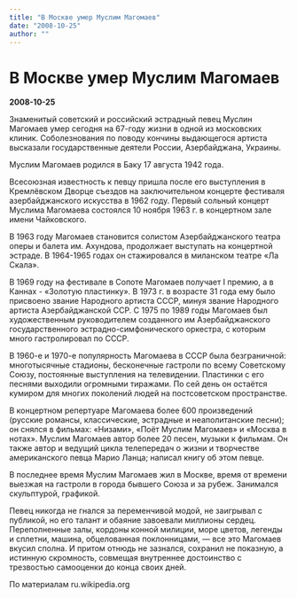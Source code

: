 ```yaml
---
title: "В Москве умер Муслим Магомаев"
date: "2008-10-25"
author: ""
---
```


# В Москве умер Муслим Магомаев

**2008-10-25** 

Знаменитый советский и российский эстрадный певец Муслин Магомаев умер сегодня на 67-году жизни в одной из московских клиник. Соболезнования по поводу кончины выдающегося артиста высказали государственные деятели России, Азербайджана, Украины.

Муслим Магомаев родился в Баку 17 августа 1942 года.

Всесоюзная известность к певцу пришла после его выступления в Кремлёвском Дворце съездов на заключительном концерте фестиваля азербайджанского искусства в 1962 году. Первый сольный концерт Муслима Магомаева состоялся 10 ноября 1963 г. в концертном зале имени Чайковского.

В 1963 году Магомаев становится солистом Азербайджанского театра оперы и балета им. Ахундова, продолжает выступать на концертной эстраде. В 1964-1965 годах он стажировался в миланском театре «Ла Скала».

В 1969 году на фестивале в Сопоте Магомаев получает I премию, а в Каннах - «Золотую пластинку». В 1973 г. в возрасте 31 года ему было присвоено звание Народного артиста СССР, минуя звание Народного артиста Азербайджанской ССР. С 1975 по 1989 годы Магомаев был художественным руководителем созданного им Азербайджанского государственного эстрадно-симфонического оркестра, с которым много гастролировал по СССР.

В 1960-е и 1970-е популярность Магомаева в СССР была безграничной: многотысячные стадионы, бесконечные гастроли по всему Советскому Союзу, постоянные выступления на телевидении. Пластинки с его песнями выходили огромными тиражами. По сей день он остаётся кумиром для многих поколений людей на постсоветском пространстве.

В концертном репертуаре Магомаева более 600 произведений (русские романсы, классические, эстрадные и неаполитанские песни); он снялся в фильмах: «Низами», «Поёт Муслим Магомаев» и «Москва в нотах». Муслим Магомаев автор более 20 песен, музыки к фильмам. Он также автор и ведущий цикла телепередач о жизни и творчестве американского певца Марио Ланца; написал книгу об этом певце.

В последнее время Муслим Магомаев жил в Москве, время от времени выезжая на гастроли в города бывшего Союза и за рубеж. Занимался скульптурой, графикой.

Певец никогда не гнался за переменчивой модой, не заигрывал с публикой, но его талант и обаяние завоевали миллионы сердец. Переполненные залы, кордоны конной милиции, море цветов, легенды и сплетни, машина, обцелованная поклонницами, — все это Магомаев вкусил сполна. И притом отнюдь не зазнался, сохранил не показную, а истинную скромность, совмещая внутреннее достоинство с трезвостью самооценки до конца своих дней.

По материалам ru.wikipedia.org